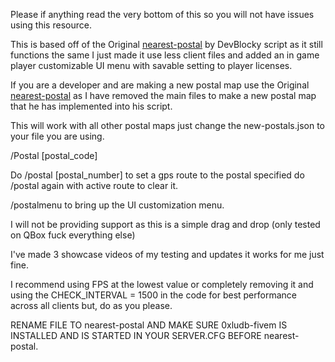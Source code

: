 Please if anything read the very bottom of this so you will not have issues using this resource.

This is based off of the Original [nearest-postal](https://github.com/DevBlocky/nearest-postal) by DevBlocky script as it still functions the same I just made it use less client files and added an in game player customizable UI menu with savable setting to player licenses. 

If you are a developer and are making a new postal map use the Original [nearest-postal](https://github.com/DevBlocky/nearest-postal) as I have removed the main files to make a new postal map that he has implemented into his script. 

This will work with all other postal maps just change the new-postals.json to your file you are using.

/Postal [postal_code]

Do /postal [postal_number] to set a gps route to the postal specified do /postal again with active route to clear it.

/postalmenu to bring up the UI customization menu.

I will not be providing support as this is a simple drag and drop (only tested on QBox fuck everything else) 

I've made 3 showcase videos of my testing and updates it works for me just fine.

I recommend using FPS at the lowest value or completely removing it and using the CHECK_INTERVAL = 1500 in the code for best performance across all clients but, do as you please.

RENAME FILE TO nearest-postal AND MAKE SURE 0xludb-fivem IS INSTALLED AND IS STARTED IN YOUR SERVER.CFG BEFORE nearest-postal.

